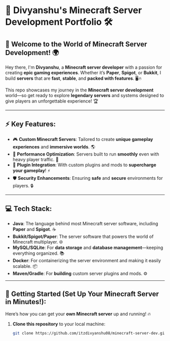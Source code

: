 # 🏰 **Divyanshu's Minecraft Server Development Portfolio** 🛠️

## 🚀 **Welcome to the World of Minecraft Server Development!** 🌍  
Hey there, I'm **Divyanshu**, a **Minecraft server developer** with a passion for creating **epic gaming experiences**. Whether it’s **Paper**, **Spigot**, or **Bukkit**, I build **servers** that are **fast**, **stable**, and **packed with features**. 🖥️🔥

This repo showcases my journey in the **Minecraft server development** world—so get ready to explore **legendary servers** and systems designed to give players an unforgettable experience! 🏆

---

## ⚡️ **Key Features**:
- 🎮 **Custom Minecraft Servers**: Tailored to create **unique gameplay experiences** and **immersive worlds**. 🌎
- 💨 **Performance Optimization**: Servers built to run **smoothly** even with heavy player traffic. 💪
- 🎉 **Plugin Integration**: With custom plugins and mods to **supercharge your gameplay**! ⚡
- 🛡️ **Security Enhancements**: Ensuring **safe** and **secure** environments for players. 🔒

---

## 💻 **Tech Stack**:
- **Java**: The language behind most Minecraft server software, including **Paper** and **Spigot**. ☕
- **Bukkit/Spigot/Paper**: The server software that powers the world of Minecraft multiplayer. 🌐
- **MySQL/SQLite**: For **data storage** and **database management**—keeping everything organized. 📚
- **Docker**: For containerizing the server environment and making it easily scalable. 📦
- **Maven/Gradle**: For **building** custom server plugins and mods. ⚙️

---

## 🚀 **Getting Started** (Set Up Your Minecraft Server in Minutes!):
Here’s how you can get your **own Minecraft server** up and running! 🔥

1. **Clone this repository** to your local machine:
   ```bash
   git clone https://github.com/itzdivyanshu08/minecraft-server-dev.git